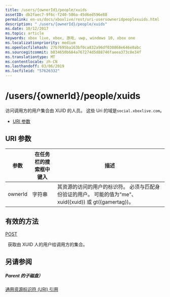 ```yaml
---
title: /users/{ownerId}/people/xuids
assetID: db2faec7-9f6c-f240-586a-45d6ed596e88
permalink: en-us/docs/xboxlive/rest/uri-usersowneridpeoplexuids.html
description: " /users/{ownerId}/people/xuids"
ms.date: 10/12/2017
ms.topic: article
keywords: xbox live, xbox, 游戏, uwp, windows 10, xbox one
ms.localizationpriority: medium
ms.openlocfilehash: 27b7695ba163bf0ca832a96df030868e646e0abc
ms.sourcegitcommit: b034650b684a767274d5d88746faeea373c8e34f
ms.translationtype: MT
ms.contentlocale: zh-CN
ms.lasthandoff: 03/06/2019
ms.locfileid: "57626332"
---
```

# <a name="usersowneridpeoplexuids"></a>/users/{ownerId}/people/xuids
访问调用方的用户集合由 XUID 的人员。 这些 Uri 的域是`social.xboxlive.com`。
 
  * [URI 参数](#ID4EV)
 
<a id="ID4EV"></a>

 
## <a name="uri-parameters"></a>URI 参数
 
| 参数| 在任务栏的搜索框中键入| 描述| 
| --- | --- | --- | 
| ownerId| 字符串| 其资源的访问的用户的标识符。 必须与匹配身份验证的用户。 可能的值为"me"、 xuid({xuid}) 或 gt({gamertag})。| 
  
<a id="ID4EOB"></a>

 
## <a name="valid-methods"></a>有效的方法

[POST](uri-usersowneridpeoplexuidspost.md)

&nbsp;&nbsp;获取由 XUID 人的用户给调用方的集合。
 
<a id="ID4EYB"></a>

 
## <a name="see-also"></a>另请参阅
 
<a id="ID4E1B"></a>

 
##### <a name="parent"></a>Parent 的子磁盘） 

[通用资源标识符 (URI) 引用](../atoc-xboxlivews-reference-uris.md)

   